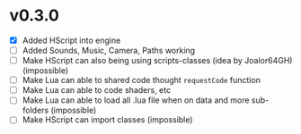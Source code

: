 # v0.3.0
* [X] Added HScript into engine
* [ ] Added Sounds, Music, Camera, Paths working
* [ ] Make HScript can also being using scripts-classes (idea by Joalor64GH) (impossible)
* [ ] Make Lua can able to shared code thought `requestCode` function
* [ ] Make Lua can able to code shaders, etc
* [ ] Make Lua can able to load all .lua file when on data and more sub-folders (impossible)
* [ ] Make HScript can import classes (impossible)